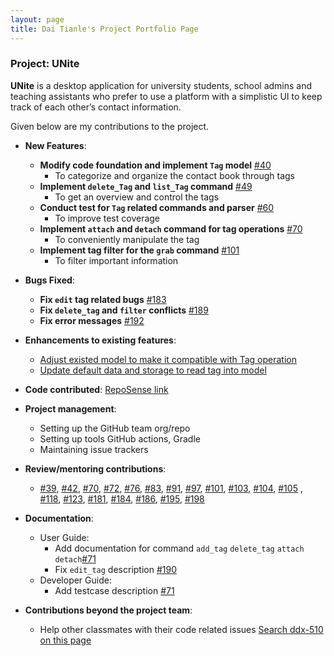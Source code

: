 ```yaml
---
layout: page
title: Dai Tianle's Project Portfolio Page
---
```


### Project: UNite

**UNite** is a desktop application for university students, school admins and teaching assistants who prefer to use a platform with a simplistic UI to keep track of each other’s contact information.

Given below are my contributions to the project.

* **New Features**:
  * **Modify code foundation and implement `Tag` model** [#40](https://github.com/AY2122S2-CS2103T-W12-2/tp/pull/40)
    * To categorize and organize the contact book through tags 
  * **Implement `delete_Tag` and `list_Tag` command** [#49](https://github.com/AY2122S2-CS2103T-W12-2/tp/pull/49)
    * To get an overview and control the tags 
  * **Conduct test for `Tag` related commands and parser** [#60](https://github.com/AY2122S2-CS2103T-W12-2/tp/pull/60)
    * To improve test coverage
  * **Implement `attach` and `detach` command for tag operations** [#70](https://github.com/AY2122S2-CS2103T-W12-2/tp/pull/70)
    * To conveniently manipulate the tag 
  * **Implement tag filter for the `grab` command** [#101](https://github.com/AY2122S2-CS2103T-W12-2/tp/pull/101)
    * To filter important information
  
* **Bugs Fixed**:
  * **Fix `edit` tag related bugs** [#183](https://github.com/AY2122S2-CS2103T-W12-2/tp/pull/183)
  * **Fix `delete_tag` and `filter` conflicts** [#189](https://github.com/AY2122S2-CS2103T-W12-2/tp/pull/189)
  * **Fix error messages** [#192](https://github.com/AY2122S2-CS2103T-W12-2/tp/pull/192)

* **Enhancements to existing features**:
  * [Adjust existed model to make it compatible with Tag operation](https://github.com/AY2122S2-CS2103T-W12-2/tp/commit/fd254e6df1997d1e28f7c302cf7310dd1b07af15)
  * [Update default data and storage to read tag into model](https://github.com/AY2122S2-CS2103T-W12-2/tp/commit/427763dc4ee807b80a61dd7d6249f135d445a534)
* **Code contributed**:
  [RepoSense link](https://nus-cs2103-ay2122s2.github.io/tp-dashboard/?search=dai&sort=groupTitle&sortWithin=title&timeframe=commit&mergegroup=&groupSelect=groupByRepos&breakdown=true&checkedFileTypes=docs~functional-code~test-code~other&since=2022-02-18)
* **Project management**:
  * Setting up the GitHub team org/repo
  * Setting up tools GitHub actions, Gradle
  * Maintaining issue trackers
* **Review/mentoring contributions**:
  * [#39](https://github.com/AY2122S2-CS2103T-W12-2/tp/pull/39), [#42](https://github.com/AY2122S2-CS2103T-W12-2/tp/pull/42), [#70](https://github.com/AY2122S2-CS2103T-W12-2/tp/pull/70),
    [#72](https://github.com/AY2122S2-CS2103T-W12-2/tp/pull/72), [#76](https://github.com/AY2122S2-CS2103T-W12-2/tp/pull/76), [#83](https://github.com/AY2122S2-CS2103T-W12-2/tp/pull/83), 
    [#91](https://github.com/AY2122S2-CS2103T-W12-2/tp/pull/91), [#97](https://github.com/AY2122S2-CS2103T-W12-2/tp/pull/97), [#101](https://github.com/AY2122S2-CS2103T-W12-2/tp/pull/101), 
    [#103](https://github.com/AY2122S2-CS2103T-W12-2/tp/pull/103), [#104](https://github.com/AY2122S2-CS2103T-W12-2/tp/pull/104), [#105](https://github.com/AY2122S2-CS2103T-W12-2/tp/pull/105) ,
    [#118](https://github.com/AY2122S2-CS2103T-W12-2/tp/pull/118), [#123](https://github.com/AY2122S2-CS2103T-W12-2/tp/pull/123), [#181](https://github.com/AY2122S2-CS2103T-W12-2/tp/pull/181),
    [#184](https://github.com/AY2122S2-CS2103T-W12-2/tp/pull/184), [#186](https://github.com/AY2122S2-CS2103T-W12-2/tp/pull/186), [#195](https://github.com/AY2122S2-CS2103T-W12-2/tp/pull/195),
    [#198](https://github.com/AY2122S2-CS2103T-W12-2/tp/pull/198)
* **Documentation**:
  * User Guide: 
    * Add documentation for command `add_tag` `delete_tag` `attach` `detach`[#71](https://github.com/AY2122S2-CS2103T-W12-2/tp/pull/71)
    * Fix `edit_tag` description [#190](https://github.com/AY2122S2-CS2103T-W12-2/tp/pull/190)
  * Developer Guide: 
    * Add testcase description [#71](https://github.com/AY2122S2-CS2103T-W12-2/tp/pull/71)

* **Contributions beyond the project team**:
  * Help other classmates with their code related issues [Search ddx-510 on this page](https://nus-cs2103-ay2122s2.github.io/dashboards/contents/forum-activities.html)

